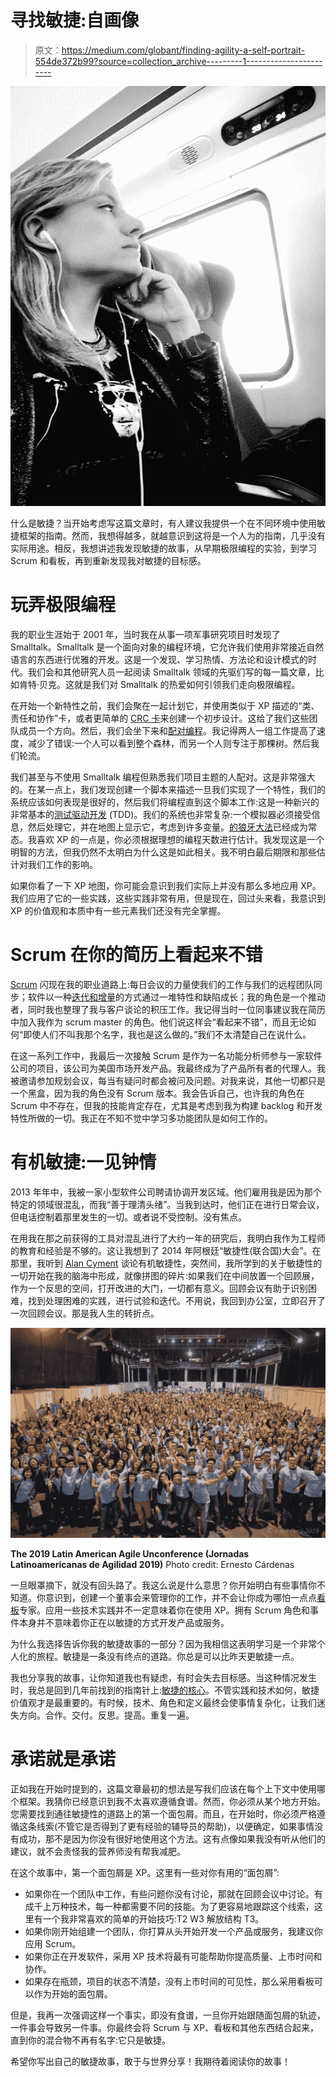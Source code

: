 # 寻找敏捷:自画像

> 原文：<https://medium.com/globant/finding-agility-a-self-portrait-554de372b99?source=collection_archive---------1----------------------->

![](img/21e0ca6a55c6cc29fcff402f5cdbcc8d.png)

什么是敏捷？当开始考虑写这篇文章时，有人建议我提供一个在不同环境中使用敏捷框架的指南。然而，我想得越多，就越意识到这将是一个人为的指南，几乎没有实际用途。相反，我想讲述我发现敏捷的故事，从早期极限编程的实验，到学习 Scrum 和看板，再到重新发现我对敏捷的目标感。

# 玩弄极限编程

我的职业生涯始于 2001 年，当时我在从事一项军事研究项目时发现了 Smalltalk。Smalltalk 是一个面向对象的编程环境，它允许我们使用非常接近自然语言的东西进行优雅的开发。这是一个发现、学习热情、方法论和设计模式的时代。我们会和其他研究人员一起阅读 Smalltalk 领域的先驱们写的每一篇文章，比如肯特·贝克。这就是我们对 Smalltalk 的热爱如何引领我们走向极限编程。

在开始一个新特性之前，我们会聚在一起计划它，并使用类似于 XP 描述的“类、责任和协作”卡，或者更简单的 [CRC 卡](http://www.extremeprogramming.org/rules/crccards.html)来创建一个初步设计。这给了我们这些团队成员一个方向。然后，我们会坐下来和[配对编程](http://www.extremeprogramming.org/rules/pair.html)。我记得两人一组工作提高了速度，减少了错误:一个人可以看到整个森林，而另一个人则专注于那棵树。然后我们轮流。

我们甚至与不使用 Smalltalk 编程但熟悉我们项目主题的人配对。这是非常强大的。在某一点上，我们发现创建一个脚本来描述一旦我们实现了一个特性，我们的系统应该如何表现是很好的，然后我们将编程直到这个脚本工作:这是一种新兴的非常基本的[测试驱动开发](http://www.extremeprogramming.org/rules/testfirst.html) (TDD)。我们的系统也非常复杂:一个模拟器必须接受信息，然后处理它，并在地图上显示它，考虑到许多变量。[的狼牙大法](http://www.extremeprogramming.org/rules/spike.html)已经成为常态。我喜欢 XP 的一点是，你必须根据理想的编程天数进行估计。我发现这是一个明智的方法，但我仍然不太明白为什么这是如此相关。我不明白最后期限和那些估计对我们工作的影响。

如果你看了一下 XP 地图，你可能会意识到我们实际上并没有那么多地应用 XP。我们应用了它的一些实践，这些实践非常有用，但是现在，回过头来看，我意识到 XP 的价值观和本质中有一些元素我们还没有完全掌握。

# Scrum 在你的简历上看起来不错

[Scrum](https://scrumguides.org/scrum-guide.html) 闪现在我的职业道路上:每日会议的力量使我们的工作与我们的远程团队同步；软件以一种[迭代和增量](https://www.javiergarzas.com/2012/10/iterativo-e-incremental.html)的方式通过一堆特性和缺陷成长；我的角色是一个推动者，同时我也整理了我与客户谈论的积压工作。我记得当时一位同事建议我在简历中加入我作为 scrum master 的角色。他们说这样会“看起来不错”，而且无论如何“即使人们不叫我那个名字，我也是这么做的。”我们不太清楚自己在说什么。

在这一系列工作中，我最后一次接触 Scrum 是作为一名功能分析师参与一家软件公司的项目，该公司为美国市场开发产品。我最终成为了产品所有者的代理人。我被邀请参加规划会议，每当有疑问时都会被问及问题。对我来说，其他一切都只是一个黑盒，因为我的角色没有 Scrum 版本。我会告诉自己，也许我的角色在 Scrum 中不存在，但我的技能肯定存在，尤其是考虑到我为构建 backlog 和开发特性所做的一切。我正在不知不觉中学习多功能团队是如何工作的。

# 有机敏捷:一见钟情

2013 年年中，我被一家小型软件公司聘请协调开发区域。他们雇用我是因为那个特定的领域很混乱，而我“善于理清头绪”。当我到达时，他们正在进行日常会议，但电话控制着那里发生的一切。或者说不受控制。没有焦点。

在用我在那之前获得的工具对混乱进行了大约一年的研究后，我明白我作为工程师的教育和经验是不够的。这让我想到了 2014 年阿根廷“敏捷性(联合国)大会”。在那里，我听到 [Alan Cyment](/@acyment) 谈论有机敏捷性，突然间，我所学到的关于敏捷性的一切开始在我的脑海中形成，就像拼图的碎片:如果我们在中间放置一个回顾展，作为一个反思的空间，打开改进的大门，一切都有意义。回顾会议有助于识别困难，找到处理困难的实践，进行试验和迭代。不用说，我回到办公室，立即召开了一次回顾会议。那是我人生的转折点。

![](img/5d3f95b8fec58223350b54c1913ab3c1.png)

**The 2019 Latin American Agile Unconference (Jornadas Latinoamericanas de Agilidad 2019)**
Photo credit: Ernesto Cárdenas

一旦眼罩摘下，就没有回头路了。我这么说是什么意思？你开始明白有些事情你不知道。你意识到，创建一个董事会来管理你的工作，并不会让你成为哪怕一点点[看板](https://www.javiergarzas.com/2011/11/kanban.html)专家。应用一些技术实践并不一定意味着你在使用 XP。拥有 Scrum 角色和事件本身并不意味着你正在以敏捷的方式开发产品或服务。

为什么我选择告诉你我的敏捷故事的一部分？因为我相信这表明学习是一个非常个人化的旅程。敏捷是一条没有终点的道路。你总是可以比昨天更敏捷一点。

我也分享我的故事，让你知道我也有疑虑，有时会失去目标感。当这种情况发生时，我总是回到几年前找到的指南针上:[敏捷的核心](https://heartofagile.com/)。不管实践和技术如何，敏捷价值观才是最重要的。有时候，技术、角色和定义最终会使事情复杂化，让我们迷失方向。合作。交付。反思。提高。重复一遍。

# 承诺就是承诺

正如我在开始时提到的，这篇文章最初的想法是写我们应该在每个上下文中使用哪个框架。我猜你已经意识到我不太喜欢遵循食谱。然而，你必须从某个地方开始。您需要找到通往敏捷性的道路上的第一个面包屑。而且，在开始时，你必须严格遵循这条线索(不管它是否得到了更有经验的辅导员的帮助)，以便确定，如果事情没有成功，那不是因为你没有很好地使用这个方法。这有点像如果我没有听从他们的建议，就不会责怪我的营养师没有帮我减肥。

在这个故事中，第一个面包屑是 XP。这里有一些对你有用的“面包屑”:

*   如果你在一个团队中工作，有些问题你没有讨论，那就在回顾会议中讨论。有成千上万种技术，每一种都需要不同的技能。为了更容易地跟踪这个线索，这里有一个我非常喜欢的简单的开始技巧:T2 W3 解放结构 T3。
*   如果你刚开始组建一个团队，你打算从头开始开发一个产品或服务，我建议你应用 Scrum。
*   如果你正在开发软件，采用 XP 技术将最有可能帮助你提高质量、上市时间和协作。
*   如果存在瓶颈，项目的状态不清楚，没有上市时间的可见性，那么采用看板可以作为开始的面包屑。

但是，我再一次强调这样一个事实，即没有食谱，一旦你开始跟随面包屑的轨迹，一件事会导致另一件事。你最终会将 Scrum 与 XP、看板和其他东西结合起来，直到你的混合物不再有名字:它只是敏捷。

希望你写出自己的敏捷故事，敢于与世界分享！我期待着阅读你的故事！